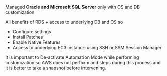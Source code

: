 
Managed **Oracle and Microsoft SQL Server** only with OS and DB customization

All benefits of RDS + access to underlying DB and OS so
- Configure settings
- Install Patches
- Enable Native Features
- Access to underlying EC3 instance using SSH or SSM Session Manager

It is important to De-activate Automation Mode while performing customization so AWS does not perform and steps during this process and it is better to take a snapshot before intervening. 


